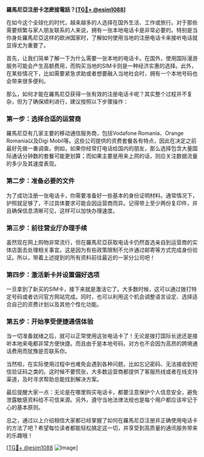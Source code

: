 **羅馬尼亞注册卡怎麽接電話？[[TG💪+ @esim1088](https://t.me/s/esim1088)]**

在如今这个全球化的时代，越来越多的人选择在国外生活、工作或旅行。对于那些需要频繁与家人朋友联系的人来说，拥有一张本地电话卡是非常必要的。特别是当你身处羅馬尼亞这样的欧洲国家时，了解如何使用当地的注册电话卡来接听电话就显得尤为重要了。

首先，让我们简单了解一下为什么需要一张本地的电话卡。在国外，使用国际漫游服务可能会产生高额费用，而购买当地的SIM卡则是一种经济实惠的选择。此外，在某些情况下，比如需要紧急求助或者想要融入当地社会时，拥有一个本地号码也会带来很多便利。

那么，如何才能在羅馬尼亞获得一张有效的注册电话卡呢？其实整个过程并不复杂，但为了确保顺利进行，建议按照以下步骤操作：

### 第一步：选择合适的运营商

羅馬尼亞有几家主要的移动通信服务商，包括Vodafone Romania、Orange Romania以及Digi Mobil等。这些公司提供的资费套餐各有特点，因此在决定之前最好先做一番调查。例如，如果你经常打电话给国内的朋友，那么选择包含大量国际通话分钟数的套餐可能更划算；而如果主要是用来上网的话，则应关注数据流量的多少及其速度表现。

### 第二步：准备必要的文件

为了成功注册一张电话卡，你需要准备好一些基本的身份证明材料。通常情况下，护照就足够了，不过具体要求可能会因运营商而异。记得带上至少两份复印件，并且确保信息清晰可见，这样可以加快办理速度。

### 第三步：前往营业厅办理手续

虽然现在网上购物非常流行，但在羅馬尼亞获取电话卡仍然首选亲自到运营商的实体店面去处理相关事宜。这是因为有些政策限制不允许通过邮寄等方式完成身份验证。所以，带着上述提到的所有资料前往最近的一家分公司吧！

### 第四步：激活新卡并设置偏好选项

一旦拿到了新买的SIM卡，接下来就是激活它了。大多数时候，这可以通过拨打特定号码或者访问官方网站完成。同时，也可以利用这个机会调整语言设定、选择适合自己的资费计划以及其他个性化功能。

### 第五步：开始享受便捷通信体验

当一切准备就绪之后，就可以正常使用这张电话卡了！无论是拨打国际长途还是接听本地来电都非常方便快捷。而且由于是本地号码，对方也不会因为高昂的跨境通话费用而犹豫是否联系你。

当然啦，在实际使用过程中也难免会遇到各种问题，比如忘记密码、无法接收到短信验证码之类的。这时候不要慌张，大多数运营商都提供了客服热线或者在线支持渠道，及时寻求帮助总能找到解决方案。

最后提醒大家一点：无论是在哪里购买电话卡，都要注意保护个人信息安全，避免泄露敏感资料给不可信来源。另外，遵守当地法律法规也是每个用户都应该牢记于心的基本原则。

总之，通过以上介绍相信大家都已经掌握了如何在羅馬尼亞注册并正确使用电话卡的方法了吧？希望每位读者都能轻松搞定这一切，并享受到高质量的通讯服务带来的乐趣哦！

[[TG💪+ @esim1088](https://t.me/s/esim1088) ![Image](https://i.postimg.cc/4NQfJmqS/Snipaste-2025-05-13-00-14-12.png)]